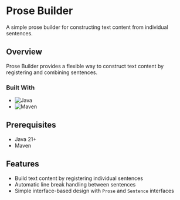 # Prose Builder

A simple prose builder for constructing text content from individual sentences.

## Overview
Prose Builder provides a flexible way to construct text content by registering and combining sentences.

### Built With

* ![Java](https://img.shields.io/badge/java-%23ED8B00.svg?style=for-the-badge&logo=openjdk&logoColor=white)
* ![Maven](https://img.shields.io/badge/apachemaven-C71A36.svg?style=for-the-badge&logo=apachemaven&logoColor=white)

## Prerequisites

- Java 21+
- Maven

## Features
- Build text content by registering individual sentences
- Automatic line break handling between sentences
- Simple interface-based design with `Prose` and `Sentence` interfaces
